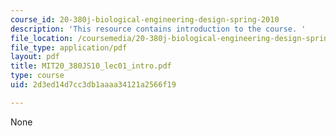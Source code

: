 ```yaml
---
course_id: 20-380j-biological-engineering-design-spring-2010
description: 'This resource contains introduction to the course. '
file_location: /coursemedia/20-380j-biological-engineering-design-spring-2010/2d3ed14d7cc3db1aaaa34121a2566f19_MIT20_380JS10_lec01_intro.pdf
file_type: application/pdf
layout: pdf
title: MIT20_380JS10_lec01_intro.pdf
type: course
uid: 2d3ed14d7cc3db1aaaa34121a2566f19

---
```

None